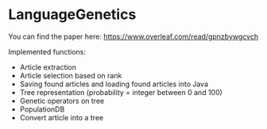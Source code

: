 # LanguageGenetics

You can find the paper here: https://www.overleaf.com/read/gpnzbywgcvch

Implemented functions:
- Article extraction
- Article selection based on rank
- Saving found articles and loading found articles into Java
- Tree representation (probability = integer between 0 and 100)
- Genetic operators on tree
- PopulationDB
- Convert article into a tree
